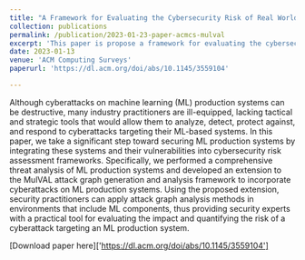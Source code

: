 ```yaml
---
title: "A Framework for Evaluating the Cybersecurity Risk of Real World, Machine Learning Production Systems"
collection: publications
permalink: /publication/2023-01-23-paper-acmcs-mulval
excerpt: 'This paper is propose a framework for evaluating the cybersecurity risk of real world, machine learning production systems.'
date: 2023-01-13
venue: 'ACM Computing Surveys'
paperurl: 'https://dl.acm.org/doi/abs/10.1145/3559104'

---
```

Although cyberattacks on machine learning (ML) production systems can be destructive, many industry practitioners are ill-equipped, lacking tactical and strategic tools that would allow them to analyze, detect, protect against, and respond to cyberattacks targeting their ML-based systems. In this paper, we take a significant step toward securing ML production systems by integrating these systems and their vulnerabilities into cybersecurity risk assessment frameworks. Specifically, we performed a comprehensive threat analysis of ML production systems and developed an extension to the MulVAL attack graph generation and analysis framework to incorporate cyberattacks on ML production systems. Using the proposed extension, security practitioners can apply attack graph analysis methods in environments that include ML components, thus providing security experts with a practical tool for evaluating the impact and quantifying the risk of a cyberattack targeting an ML production system.

[Download paper here]['https://dl.acm.org/doi/abs/10.1145/3559104']

